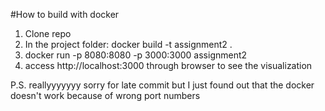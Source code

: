 #How to build with docker
1) Clone repo
2) In the project folder: docker build -t assignment2 .
3) docker run -p 8080:8080 -p 3000:3000 assignment2
4) access http://localhost:3000 through browser to see the visualization

P.S. reallyyyyyyy sorry for late commit but I just found out that the docker doesn't work because of wrong port numbers
